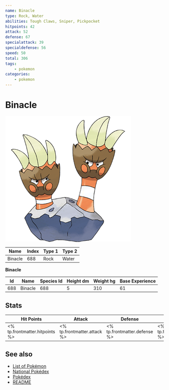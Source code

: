 ```yaml
---
name: Binacle
type: Rock, Water
abilities: Tough Claws, Sniper, Pickpocket
hitpoints: 42
attack: 52
defense: 67
specialattack: 39
specialdefense: 56
speed: 50
total: 306
tags:
    - pokemon
categories:
    - pokemon
---
```


# Binacle


![Binacle](images/688.png)

| **Name** | **Index** | **Type 1** | **Type 2** |
|----|----|----|----|
| Binacle | 688 | Rock | Water  |

**Binacle** 




| **Id** | **Name** | **Species Id** | **Height dm** | **Weight hg** | **Base Experience** |
|--------|----------|----------------|------------|------------|---------------------|
| 688 | Binacle | 688 | 5 | 310 | 61 |



## Stats

| **Hit Points** | **Attack** | **Defense** | **Special Attack** | **Special Defense** | **Speed** | **Total** |
|----------------|------------|-------------|--------------------|---------------------|-----------|-----------|
| <% tp.frontmatter.hitpoints %> | <% tp.frontmatter.attack %> | <% tp.frontmatter.defense %> | <% tp.frontmatter.specialattack %> | <% tp.frontmatter.specialdefense %> | <% tp.frontmatter.speed %> | <% tp.frontmatter.total %> |

## See also

- [List of Pokémon](../pokemon.md)
- [National Pokédex](../national_pokedex.md)
- [Pokédex](../pokedex.md)
- [README](../README.md)
